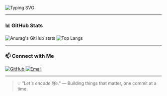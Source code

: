 

![Typing SVG](https://readme-typing-svg.demolab.com?font=Fira+Code&pause=1000&width=435&lines=Hello%2C+Welcome!+Let%27s+encode+life)

---

### 📊 GitHub Stats

![Anurag's GitHub stats](https://github-readme-stats.vercel.app/api?username=leninist1)
![Top Langs](https://github-readme-stats.vercel.app/api/top-langs/?username=leninist1)

---

### 📫 Connect with Me

<a href="https://github.com/leninist1/leninist1/" target="_blank">
  <img src="https://img.shields.io/badge/GitHub-100000?style=for-the-badge&logo=github&logoColor=white" alt="GitHub" />
</a>
<a href="mailto:282516536@qq.com" target="_blank">
  <img src="https://img.shields.io/badge/Email-282516536@qq.com-D14836?style=for-the-badge&logo=gmail&logoColor=white" alt="Email" />
</a>

---

> 💡 *"Let's encode life."* — Building things that matter, one commit at a time.
